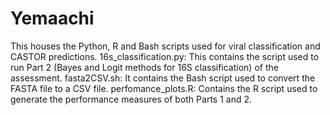 # Yemaachi
This houses the Python, R and Bash scripts used for viral classification and CASTOR predictions.
16s_classification.py: This contains the script used to run Part 2 (Bayes and Logit methods for 16S classification) of the assessment.
fasta2CSV.sh: It contains the Bash script used to convert the FASTA file to a CSV file.
perfomance_plots.R: Contains the R script used to generate the performance measures of both Parts 1 and 2.
